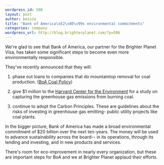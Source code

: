 ```yaml
--- 
wordpress_id: 586
layout: post
author: bessie
title: "Bank of America\xE2\x80\x99s environmental commitments"
categories: company
wordpress_url: http://blog.brighterplanet.com/?p=586
---
```

We're glad to see that Bank of America, our partner for the Brighter Planet Visa, has taken some significant steps to become even more environmentally responsible.

They've recently announced that they will:

1) phase out loans to companies that do mountaintop removal for coal production. (<a href="http://environment.bankofamerica.com/articles/Energy/COAL_POLICY.pdf">BoA Coal Policy</a>)

2) give $1 million to the <a href="http://www.environment.harvard.edu/index.htm">Harvard Center for the Environment</a> for a study on capturing the greenhouse gas emissions from burning coal.

3) continue to adopt the Carbon Principles. These are guidelines about the risks of investing in greenhouse gas emitting- public utility projects like coal plants.

In the bigger picture, Bank of America has made a broad environmental commitment of $20 billion over the next ten-years. The money will be used to advance sustainability across the board-- in its operations, through its lending and investing, and in new products and services.

There's room for eco-improvement in nearly every organization, but these are important steps for BoA and we at Brighter Planet applaud their efforts.
